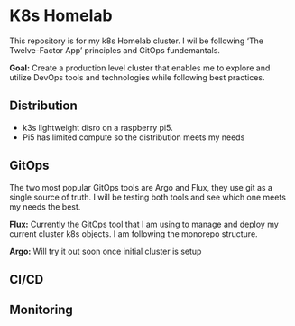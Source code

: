 # K8s Homelab 

This repository is for my k8s Homelab cluster. I wil be following ‘The Twelve-Factor App’ principles and GitOps fundemantals.

**Goal:** Create a production level cluster that enables me to explore and utilize DevOps tools and technologies while following best practices.
## Distribution 
- k3s lightweight disro on a raspberry pi5.
- Pi5 has limited compute so the distribution meets my needs 


## GitOps

The two most popular GitOps tools are Argo and Flux, they use git as a single source of truth. I will be testing both tools and see which one meets my needs the best. 

**Flux:** Currently the GitOps tool that I am using to manage and deploy my current cluster k8s objects. I am following the monorepo structure.

**Argo:**  Will try it out soon once initial cluster is setup 


## CI/CD

## Monitoring